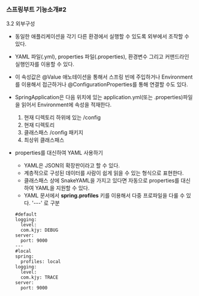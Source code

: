 ### 스프링부트 기능소개#2

3.2 외부구성
* 동일한 애플리케이션을 각기 다른 환경에서 실행할 수 있도록 외부에서 조작할 수 있다.
* YAML 파일(.yml), properties 파일(.properties), 환경변수 그리고 커맨드라인 실행인자를 이용할 수 있다.
* 이 속성값은 @Value 애노테이션을 통해서 스프링 빈에 주입하거나 Environment를 이용해서 접근하거나 @ConfigurationProperties를 통해 연결할 수도 있다.

* SpringApplication은 다음 위치에 있는 application.yml(또는 .properties)파일을 읽어서 Environment에 속성을 적재한다.
  1. 현재 디렉토리 하위에 있는 /config
  2. 현재 디렉토리
  3. 클래스패스 /config 패키지
  4. 최상위 클래스패스
  
* properties를 대신하여 YAML 사용하기
  * YAML은 JSON의 확장판이라고 할 수 있다.
  * 계층적으로 구성된 데이터를 사람이 쉽게 읽을 수 있는 형식으로 표현한다.
  * 클래스패스 상에 SnakeYAML을 가지고 있다면 자동으로 properties를 대신하여 YAML을 지원할 수 있다.
  * YAML 문서에서 **spring.profiles** 키를 이용해서 다중 프로파일을 다룰 수 있다. '---' 로 구분
  ~~~
  #default
  logging:
    level:
    com.kjy: DEBUG
  server:
    port: 9000
  ---
  #local
  spring:
    profiles: local
  logging:
    level:
    com.kjy: TRACE
  server:
    port: 9000
  ~~~
